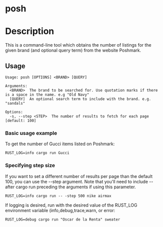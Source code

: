 # posh

# Description
This is a command-line tool which obtains the number of listings for the given brand (and optional query term) from the website Poshmark.

## Usage


```
Usage: posh [OPTIONS] <BRAND> [QUERY]

Arguments:
  <BRAND>  The brand to be searched for. Use quotation marks if there is a space in the name. e.g "Old Navy"
  [QUERY]  An optional search term to include with the brand. e.g. "sandals"

Options:
  -s, --step <STEP>  The number of results to fetch for each page [default: 100]
```

### Basic usage example
To get the number of Gucci items listed on Poshmark:

```
RUST_LOG=info cargo run Gucci
```


### Specifying step size

If you want to set a different number of results per page than the default 100, you can use the --step argument. Note that you'll need to include -- after cargo run preceding the arguments if using this parameter.

```
RUST_LOG=info cargo run -- -step 500 nike airmax
```



If logging is desired, run with the desired value of the RUST\_LOG environment variable (info,debug,trace,warn, or error:

```
RUST_LOG=debug cargo run "Oscar de la Renta" sweater
```
